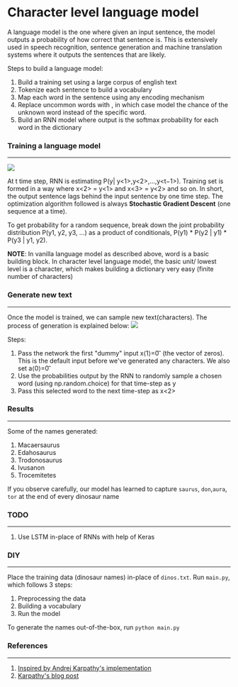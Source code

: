 
# Character level language model

A language model is the one where given an input sentence, the model outputs a probability of how correct that sentence is. This is extensively used in speech recognition, sentence generation and machine translation systems where it outputs the sentences that are likely.

Steps to build a language model:

1. Build a training set using a large corpus of english text
2. Tokenize each sentence to build a vocabulary
3. Map each word in the sentence using any encoding mechanism
4. Replace uncommon words with <UNK>, in which case model the chance of the unknown word instead of the specific word.
5. Build an RNN model where output is the softmax probability for each word in the dictionary

### Training a language model
-----------------------------
<img src = "https://raw.githubusercontent.com/tejaslodaya/character-level-language-model/master/images/train.png">

At t time step, RNN is estimating P(y<t>| y<1>,y<2>,…,y<t−1>). Training set is formed in a way where x<2> = y<1> and x<3> = y<2> and so on. In short, the output sentence lags behind the input sentence by one time step. The optimization algorithm followed is always **Stochastic Gradient Descent** (one sequence at a time).

To get probability for a random sequence, break down the joint probability distribution P(y1, y2, y3, ...) as a product of conditionals, P(y1) * P(y2 | y1) * P(y3 | y1, y2).

**NOTE**: In vanilla language model as described above, word is a basic building block.
In character level language model, the basic unit/ lowest level is a character, which makes building a dictionary very easy (finite number of characters)

### Generate new text
---------------------
Once the model is trained, we can sample new text(characters). The process of generation is explained below:
<img src = "https://raw.githubusercontent.com/tejaslodaya/character-level-language-model/master/images/sample.png">

Steps:

1. Pass the network the first "dummy" input x⟨1⟩=0 ⃗ (the vector of zeros). This is the default input before we've generated any characters. We also set a⟨0⟩=0 ⃗
2. Use the probabilities output by the RNN to randomly sample a chosen word (using np.random.choice) for that time-step as y<t>
3. Pass this selected word to the next time-step as x<2> 
 
### Results
----------- 
Some of the names generated:
1. Macaersaurus
2. Edahosaurus
3. Trodonosaurus
4. Ivusanon
5. Trocemitetes

If you observe carefully, our model has learned to capture `saurus`, `don`,`aura`, `tor` at the end of every dinosaur name

### TODO
-------
1. Use LSTM in-place of RNNs with help of Keras

### DIY
-------
Place the training data (dinosaur names) in-place of `dinos.txt`. 
Run `main.py`, which follows 3 steps:
1. Preprocessing the data
2. Building a vocabulary
3. Run the model

To generate the names out-of-the-box, run
`python main.py`

### References
--------------
1. [Inspired by Andrej Karpathy's implementation](https://gist.github.com/karpathy/d4dee566867f8291f086)
2. [Karpathy's blog post](http://karpathy.github.io/2015/05/21/rnn-effectiveness/)